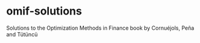 # omif-solutions
Solutions to the Optimization Methods in Finance book by Cornuéjols, Peña and Tütüncü

